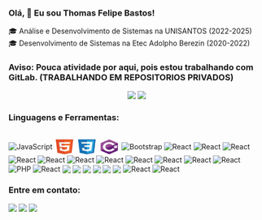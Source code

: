 ### Olá, 👋 Eu sou Thomas Felipe Bastos!

🎓 Análise e Desenvolvimento de Sistemas na UNISANTOS (2022-2025)  
🎓 Desenvolvimento de Sistemas na Etec Adolpho Berezin (2020-2022)  
 

### Aviso: Pouca atividade por aqui, pois estou trabalhando com GitLab. (TRABALHANDO EM REPOSITORIOS PRIVADOS)

<div align="center">
  <img height="180em" src="https://github-readme-stats.vercel.app/api?username=Thomas-DEV7&theme=dark&show_icons=true&"/>
  <img height="180em" src="https://github-readme-stats.vercel.app/api/top-langs/?username=Thomas-DEV7&layout=compact&langs_count=7&theme=dark&show_icons=true"/>
</div> 

### Linguagens e Ferramentas:

<div style="display: inline_block"><br>
  <img align="center" alt="JavaScript" height="30" width="40" src="https://cdn.jsdelivr.net/gh/devicons/devicon/icons/javascript/javascript-original.svg" />
  <img align="center" alt="HTML5" height="30" width="40" src="https://raw.githubusercontent.com/devicons/devicon/master/icons/html5/html5-original.svg">
  <img align="center" alt="CSS3" height="30" width="40" src="https://raw.githubusercontent.com/devicons/devicon/master/icons/css3/css3-original.svg">
  <img align="center" alt="C#" height="30" width="40" src="https://raw.githubusercontent.com/devicons/devicon/master/icons/csharp/csharp-original.svg">
  <img align="center" alt="Bootstrap" height="30" width="40" src="https://getbootstrap.com/docs/5.2/assets/brand/bootstrap-logo-shadow.png">
  <img align="center" alt="React" height="30" width="40" src="https://upload.wikimedia.org/wikipedia/commons/thumb/a/a7/React-icon.svg/1200px-React-icon.svg.png">
  <img align="center" alt="React" height="30" width="40" src="https://cdn.jsdelivr.net/gh/devicons/devicon@latest/icons/laravel/laravel-original-wordmark.svg" />
<img align="center" alt="React" height="30" width="40" src="https://cdn.jsdelivr.net/gh/devicons/devicon@latest/icons/materialui/materialui-original.svg" />
<img align="center" alt="React" height="30" width="40" src="https://cdn.jsdelivr.net/gh/devicons/devicon@latest/icons/mysql/mysql-original-wordmark.svg" />
<img align="center" alt="React" height="30" width="40" src="https://cdn.jsdelivr.net/gh/devicons/devicon@latest/icons/npm/npm-original-wordmark.svg" />
<img align="center" alt="React" height="30" width="40" src="https://cdn.jsdelivr.net/gh/devicons/devicon@latest/icons/postgresql/postgresql-original.svg" />
<img align="center" alt="React" height="30" width="40" src="https://cdn.jsdelivr.net/gh/devicons/devicon@latest/icons/postman/postman-original.svg" />
<img align="center" alt="React" height="30" width="40" src="https://cdn.jsdelivr.net/gh/devicons/devicon@latest/icons/powershell/powershell-original.svg" />
<img align="center" alt="React" height="30" width="40" src="https://cdn.jsdelivr.net/gh/devicons/devicon@latest/icons/prisma/prisma-original.svg" />
<img align="center" alt="React" height="30" width="40" src="https://cdn.jsdelivr.net/gh/devicons/devicon@latest/icons/vuejs/vuejs-original-wordmark.svg" />
<img align="center" alt="React" height="30" width="40" src="https://cdn.jsdelivr.net/gh/devicons/devicon@latest/icons/linux/linux-original.svg" />

  <img align="center" alt="PHP" height="30" witdth="40" src="https://cdn.jsdelivr.net/gh/devicons/devicon/icons/php/php-original.svg" />
  <img align="center" alt="React" height="30" width="40" src="https://cdn.jsdelivr.net/gh/devicons/devicon@latest/icons/mariadb/mariadb-original-wordmark.svg" />
  <img align="center" height="30" witdth="40" src="https://cdn.jsdelivr.net/gh/devicons/devicon@latest/icons/azuresqldatabase/azuresqldatabase-original.svg" />
  <img align="center" height="30" witdth="40" src="https://cdn.jsdelivr.net/gh/devicons/devicon@latest/icons/cakephp/cakephp-original.svg" />
  <img align="center" height="30" witdth="40" src="https://cdn.jsdelivr.net/gh/devicons/devicon@latest/icons/codeigniter/codeigniter-plain-wordmark.svg" />
  <img align="center" height="30" witdth="40" src="https://cdn.jsdelivr.net/gh/devicons/devicon@latest/icons/github/github-original.svg" />
  <img align="center" height="30" witdth="40" src="https://cdn.jsdelivr.net/gh/devicons/devicon@latest/icons/gitlab/gitlab-original-wordmark.svg" />
  <img align="center" height="30" witdth="40" src="https://cdn.jsdelivr.net/gh/devicons/devicon@latest/icons/heroku/heroku-plain.svg" />
<img align="center" alt="React" height="30" width="40" src="https://cdn.jsdelivr.net/gh/devicons/devicon@latest/icons/alpinejs/alpinejs-original-wordmark.svg" />

<img align="center" alt="React" height="30" width="40" src="https://cdn.jsdelivr.net/gh/devicons/devicon@latest/icons/mongodb/mongodb-original-wordmark.svg" />


 
</div>

### Entre em contato:

<div >
  <a href="https://www.instagram.com/_thomas013/" target="_blank"><img src="https://img.shields.io/badge/-Instagram-%23E4405F?style=for-the-badge&logo=instagram&logoColor=white" target="_blank"></a>
  <a href="mailto:thomas.felip16@gmail.com"><img src="https://img.shields.io/badge/-Gmail-%23333?style=for-the-badge&logo=gmail&logoColor=white" target="_blank"></a>
  <a href="https://www.linkedin.com/in/thomasbastos" target="_blank"><img src="https://img.shields.io/badge/-LinkedIn-%230077B5?style=for-the-badge&logo=linkedin&logoColor=white" target="_blank"></a>
</div>

